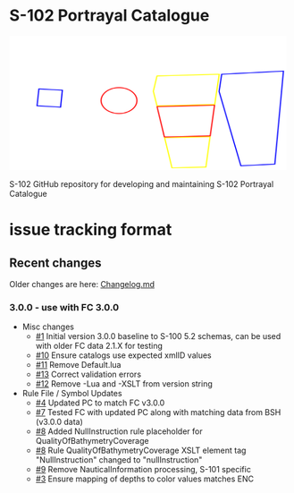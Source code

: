 # S-102 Portrayal Catalogue
<img src=./Images/figure-s102-pc-logo-white.svg alt="signal flags spelling S102" width=496 height=240>

S-102 GitHub repository for developing and maintaining S-102 Portrayal Catalogue

# issue tracking format
[i1]: https://github.com/iho-ohi/S-102-Portrayal-Catalogue/issues/1
[i3]: https://github.com/iho-ohi/S-102-Portrayal-Catalogue/issues/3
[i4]: https://github.com/iho-ohi/S-102-Portrayal-Catalogue/issues/4
[i7]: https://github.com/iho-ohi/S-102-Portrayal-Catalogue/issues/7
[i8]: https://github.com/iho-ohi/S-102-Portrayal-Catalogue/issues/8
[i9]: https://github.com/iho-ohi/S-102-Portrayal-Catalogue/issues/9
[i10]: https://github.com/iho-ohi/S-102-Portrayal-Catalogue/issues/10
[i11]: https://github.com/iho-ohi/S-102-Portrayal-Catalogue/issues/11
[i13]: https://github.com/iho-ohi/S-102-Portrayal-Catalogue/issues/13
[i12]: https://github.com/iho-ohi/S-102-Portrayal-Catalogue/issues/12
## Recent changes
Older changes are here: [Changelog.md](Changelog.md)

### 3.0.0 - use with FC 3.0.0
* Misc changes
	* [#1][i1] Initial version 3.0.0 baseline to S-100 5.2 schemas, can be used with older FC data 2.1.X for testing
  	* [#10][i10] Ensure catalogs use expected xmlID values
  	* [#11][i11] Remove Default.lua
 	* [#13][i13] Correct validation errors
 	* [#12][i12] Remove -Lua and -XSLT from version string
* Rule File / Symbol Updates
	* [#4][i4] Updated PC to match FC v3.0.0
	* [#7][i7] Tested FC with updated PC along with matching data from BSH (v3.0.0 data)
	* [#8][i8] Added NullInstruction rule placeholder for QualityOfBathymetryCoverage
	* [#8][i8] Rule QualityOfBathymetryCoverage XSLT element tag "NullInstruction" changed to "nullInstruction"
	* [#9][i9] Remove NauticalInformation processing, S-101 specific
 	* [#3][i3] Ensure mapping of depths to color values matches ENC
